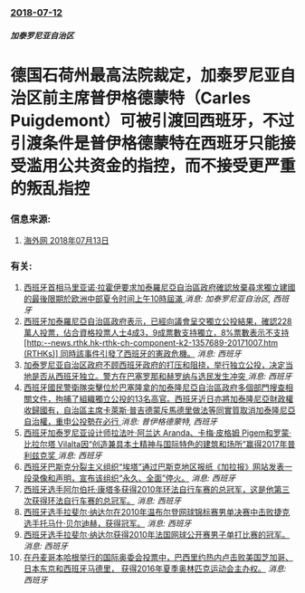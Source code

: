 ### [2018-07-12](/news/2018/07/12/index.md)

##### 加泰罗尼亚自治区
# 德国石荷州最高法院裁定，加泰罗尼亚自治区前主席普伊格德蒙特（Carles Puigdemont）可被引渡回西班牙，不过引渡条件是普伊格德蒙特在西班牙只能接受滥用公共资金的指控，而不接受更严重的叛乱指控 




### 信息来源:

1. [海外网 2018年07月13日 ](http://news.sina.com.cn/o//doc-ihfhfwmu7070791.shtml)

### 有关:

1. [西班牙首相马里亚诺·拉霍伊要求加泰羅尼亞自治區政府確認放棄尋求獨立建國的最後限期於欧洲中部夏令时间上午10時屆滿 ](/zh/news/2017/10/19/西班牙首相马里亚诺-拉霍伊要求加泰羅尼亞自治區政府確認放棄尋求獨立建國的最後限期於欧洲中部夏令时间上午10時屆滿.md) _消息: 加泰罗尼亚自治区, 西班牙_
2. [西班牙加泰羅尼亞自治區政府表示，已經向議會呈交獨立公投結果，確認228萬人投票，佔合資格投票人士4成3，9成票數支持獨立，8%票數表示不支持 [http:--news.rthk.hk-rthk-ch-component-k2-1357689-20171007.htm (RTHKs)] 同時該事件引發了西班牙的憲政危機。](/zh/news/2017/10/7/西班牙加泰羅尼亞自治區政府表示-已經向議會呈交獨立公投結果-確認228萬人投票-佔合資格投票人士4成3-9成票數支持獨立.md) _消息: 西班牙_
3. [加泰罗尼亚自治区政府不顾西班牙政府的打压和阻挠，举行独立公投，决定当地是否从西班牙独立。警方在巴塞罗那和赫罗纳与选民发生冲突 ](/zh/news/2017/10/1/加泰罗尼亚自治区政府不顾西班牙政府的打压和阻挠-举行独立公投-决定当地是否从西班牙独立-警方在巴塞罗那和赫罗纳与选民发生.md) _消息: 西班牙_
4. [西班牙國民警衛隊突擊位於巴塞隆拿的加泰隆尼亞自治區政府多個部門搜查相關文件，拘捕了組織獨立公投的13名高官。西班牙近日亦將加泰隆尼亞財政權收歸國有，自治區主席卡萊斯·普吉德蒙斥馬德里做法等同實質取消加泰隆尼亞自治權，重申公投勢在必行 ](/zh/news/2017/09/20/西班牙國民警衛隊突擊位於巴塞隆拿的加泰隆尼亞自治區政府多個部門搜查相關文件-拘捕了組織獨立公投的13名高官-西班牙近日亦.md) _消息: 普伊格德蒙特, 西班牙_
5. [西班牙加泰罗尼亚设计师拉法叶·阿兰达 Aranda、卡梅·皮格姆 Pigem和罗蒙·比拉尔塔 Vilalta因“创造兼具本土精神与国际特色的建筑和场所”赢得2017年普利兹克奖 ](/zh/news/2017/03/2/西班牙加泰罗尼亚设计师拉法叶-阿兰达-Aranda-卡梅-皮格姆-Pigem和罗蒙-比拉尔塔-Vilalta因-创造兼具.md) _消息: 西班牙_
6. [西班牙巴斯克分裂主义组织“埃塔”通过巴斯克地区报纸《加拉报》网站发表一段录像和声明，宣布该组织“永久、全面”停火。](/zh/news/2011/01/10/西班牙巴斯克分裂主义组织-埃塔-通过巴斯克地区报纸-加拉报-网站发表一段录像和声明-宣布该组织-永久-全面-停火.md) _消息: 西班牙_
7. [ 西班牙选手阿尔伯托·康塔多获得2010年环法自行车赛的总冠军，这是他第三次获得环法自行车赛的总冠军。](/zh/news/2010/07/25/西班牙选手阿尔伯托-康塔多获得2010年环法自行车赛的总冠军-这是他第三次获得环法自行车赛的总冠军.md) _消息: 西班牙_
8. [ 西班牙选手拉斐尔·纳达尔在2010年温布尔登网球锦标赛男单决赛中击败捷克选手托马什·贝尔迪赫，获得冠军。](/zh/news/2010/07/4/西班牙选手拉斐尔-纳达尔在2010年温布尔登网球锦标赛男单决赛中击败捷克选手托马什-贝尔迪赫-获得冠军.md) _消息: 西班牙_
9. [ 西班牙选手拉斐尔·纳达尔获得2010年法国网球公开赛男子单打比赛的冠军。](/zh/news/2010/06/6/西班牙选手拉斐尔-纳达尔获得2010年法国网球公开赛男子单打比赛的冠军.md) _消息: 西班牙_
10. [ 在丹麦哥本哈根举行的国际奥委会投票中，巴西里约热内卢击败美国芝加哥、日本东京和西班牙马德里， 获得2016年夏季奥林匹克运动会主办权。](/zh/news/2009/10/2/在丹麦哥本哈根举行的国际奥委会投票中-巴西里约热内卢击败美国芝加哥-日本东京和西班牙马德里-获得2016年夏季奥林匹.md) _消息: 西班牙_
